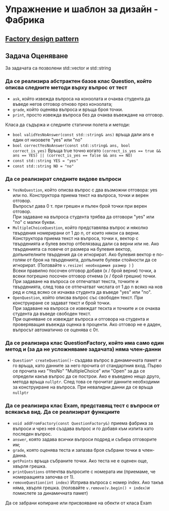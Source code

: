 # Упражнение и шаблон за дизайн - Фабрика

## [Factory design pattern](https://refactoring.guru/design-patterns/factory-method)

## Задача Оценяване

За задачата са позволени std::vector и std::string

### Да се реализира абстрактен базов клас Question, който описва следните методи върху въпрос от тест

* `ask`, който извежда въпроса на конзолата и очаква студента да въведе негов отговор отново през конзолата;
* `grade`, който оценява въпроса и връща броя точки.
* `print`, просто извежда въпроса без да очаква въвеждане на отговор.

Класа да съдържа и следните статични полета и методи:

* `bool validYesNoAnswer(const std::string& ans)` връща дали ans е един от низовете "yes" или "no"
* `bool correctYesNoAnswer(const std::string& ans, bool correct_is_yes)` Връща true точно когато `(correct_is_yes == true && ans == YES) || (correct_is_yes == false && ans == NO)`
* `const std::string YES = "yes"`
* `const std::string NO = "no"`

### Да се реализират следните видове въпроси

* `YesNoQuestion`, който описва въпрос с два възможни отговора: yes или no.
Конструктора приема текст на въпроса, точки и верен отговор.  
Въпросът дава 0 т. при грешен и пълен брой точки при верен отговор.  
При задаване на въпроса студента трябва да отговори "yes" или "no" с малки букви.
* `MultipleChoiceQuestion`, който представялва въпрос и няколко твърдения номерирани от 1 до n, от които някои са верни.  
Конструктора приема текст на въпроса, точки x, вектор с твърденията и булев вектор отбелязващ дали са верни или не.
Ако твърденията са повече от размера на булевия вектор, допънителните твърдения да се игнорират.
Ако булевия вектор е по-голям от броя на твърденията, допълните булеви стойности да се игнорират. (Ползвайте `v.resize( необходимия размер )` )  
Всеки правилно посочен отговор добавя (x / брой верни) точки, а всеки погрешно посочен отговор отнема (x / брой грешни) точки.  
При задаване на въпроса се отпечатват текста, точките и твърденията, след това се отпечатват числата от 1 до n всяко на нов ред и след всяко се
изчаква студента да въведе "yes" или "no".
* `OpenQuestion`, който описва въпрос със свободен текст. При конструиране се задават текст и брой точки.  
При задаване на въпроса се извеждат тескта и точките и се очаква студента да въведе свободен текст.  
При оценяване се извеждат въпроса и отговора на студента и проверяващия въвежда оценка в проценти. Ако отговор не е даден, въпросът автоматично се оценява с 0т.

### Да се реализира клас QuestionFactory, който има само един метод и (за да не усложняваме задачата) няма член-данни

* `Question* createQuestion()`- създава въпрос в динамичната памет и го връща, като данните за него прочита от стандартния вход.
Първо се прочита низ "YesNo" "MultipleChoice" или "Open" за да се определи какъв въпрос да се построи. Ако е въведено нещо друго, метода връща `nullptr`.
След това се прочитат данните необходими за конструиране на въпроса. При невалидни данни да се връща `nullptr`

### Да се реализира клас Exam, представящ тест с въпроси от всякакъв вид. Да се реализират функциите

* `void addFromFactory(const QuestionFactory&)` приема фабрика за въпроси и чрез нея създава въпрос и го добавя към изпита като последен въпрос.
* `answer`, която задава всички въпроси подред и събира отговорите им;
* `grade`, която оценява теста и запазва броя събрани точки в член-данна.
* `getPoints` връща събраните точки. Ако теста не е оценен още, хвърля грешка.  
* `printQuestions` отпечтва въпросите с номерата им (приемаме, че номераацията започва от 1).
* `removeQuestion(int index)` Изтрива въпроса с номер index. Ако такъв няма, хвърля грешка. (ползвайте `v.remove(v.begin() + index)`и помислете за динамичната памет)
  
Да се забрани копиране или присвояване на обекти от класа Exam
